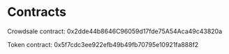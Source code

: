 # Contracts

Crowdsale contract: 0x2dde44b8646C96059d17fde75A54Aca49c43820a

Token contract: 0x5f7cdc3ee922efb49b49fb70795e10921fa888f2
